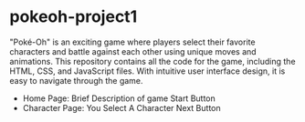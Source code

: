 # pokeoh-project1
"Poké-Oh" is an exciting game where players select their favorite characters and battle against each other using unique moves and animations. This repository contains all the code for the game, including the HTML, CSS, and JavaScript files. With intuitive user interface design, it is easy to navigate through the game. 

- Home Page:
Brief Description of game
Start Button
- Character Page:
You Select A Character
Next Button
